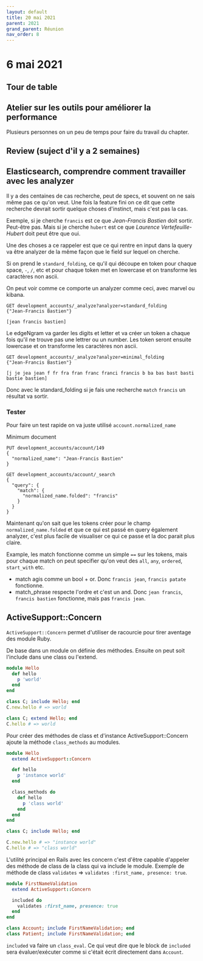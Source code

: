 ```yaml
---
layout: default
title: 20 mai 2021
parent: 2021
grand_parent: Réunion
nav_order: 8
---
```


# 6 mai 2021

## Tour de table

## Atelier sur les outils pour améliorer la performance

Plusieurs personnes on un peu de temps pour faire du travail du chapter.

## Review (suject d'il y a 2 semaines)

## Elasticsearch, comprendre comment travailler avec les analyzer

Il y a des centaines de cas recherche, peut de specs, 
et souvent on ne sais même pas ce qu'on veut. Une fois la feature fini
on ce dit que cette recherche devrait sortir quelque choses d'instinct, mais
c'est pas la cas.

Exemple, si je cherche `francis` est ce que _Jean-Francis Bastien_ doit sortir. Peut-être pas.
Mais si je cherche `hubert` est ce que _Laurence Vertefeuille-Hubert_ doit peut être que oui.

Une des choses a ce rappeler est que ce qui rentre en input dans la query va être analyzer de
la même façon que le field sur lequel on cherche.

Si on prend le `standard_folding`, ce qu'il qui découpe en token pour chaque space, `-`, `/`, etc
et pour chaque token met en lowercase et on transforme les caractères non ascii.

On peut voir comme ce comporte un analyzer comme ceci, avec marvel ou kibana.

```
GET development_accounts/_analyze?analyzer=standard_folding
{"Jean-Francis Bastien"}

[jean francis bastien]
```

Le edgeNgram va garder les digits et letter et va créer un token a chaque fois qu'il ne trouve pas une lettrer ou un number.
Les token seront ensuite lowercase et on transforme les caractères non ascii.
```
GET development_accounts/_analyze?analyzer=minimal_folding
{"Jean-Francis Bastien"}

[j je jea jean f fr fra fran franc franci francis b ba bas bast basti bastie bastien]
```

Donc avec le standard_folding si je fais une recherche `match` `francis` un résultat va sortir.

### Tester

Pour faire un test rapide on va juste utilisé `account.normalized_name`

Minimum document

```
PUT development_accounts/account/149
{
  "normalized_name": "Jean-Francis Bastien"
}
```

```
GET development_accounts/account/_search
{
  "query": {
    "match": {
      "normalized_name.folded": "francis"
    }
  }
}
```

Maintenant qu'on sait que les tokens créer pour le champ `normalized_name.folded` et que ce qui est passé en
query également analyzer, c'est plus facile de visualiser ce qui ce passe et la doc parait plus claire.

Example, les match fonctionne comme un simple `==` sur les tokens, mais pour chaque match on peut specifier qu'on veut des `all`, `any`, `ordered`, `start_with` etc.

* match agis comme un bool + or. Donc `francis jean`, `francis patate` fonctionne.
* match_phrase respecte l'ordre et c'est un and. Donc `jean francis`, `francis bastien` fonctionne, mais pas `francis jean`.

## ActiveSupport::Concern

`ActiveSupport::Concern` permet d'utiliser de racourcie pour tirer aventage des module Ruby.

De base dans un module on définie des méthodes. Ensuite on peut soit l'include dans une class ou l'extend.

```ruby
module Hello
  def hello
    p 'world'
  end
end
```

```ruby
class C; include Hello; end
C.new.hello # => world
```

```ruby
class C; extend Hello; end
C.hello # => world
```

Pour créer des méthodes de class et d'instance ActiveSupport::Concern ajoute la méthode `class_methods` au modules.

```ruby
module Hello
  extend ActiveSupport::Concern

  def hello
    p 'instance world'
  end

  class_methods do
    def hello
      p 'class world'
    end
  end
end

class C; include Hello; end

C.new.hello # => "instance world"
C.hello # => "class world"
```

L'utilité principal en Rails avec les concern c'est d'être capable d'appeler des méthode de class de la class
qui va include le module. Exemple de méthode de class `validates` => `validates :first_name, presence: true`.

```ruby
module FirstNameValidation
  extend ActiveSupport::Concern

  included do
    validates :first_name, presence: true
  end
end

class Account; include FirstNameValidation; end
class Patient; include FirstNameValidation; end
```

`included` va faire un `class_eval`. Ce qui veut dire que le block de `included` sera évaluer/exécuter comme si c'était
écrit directement dans `Account`.


